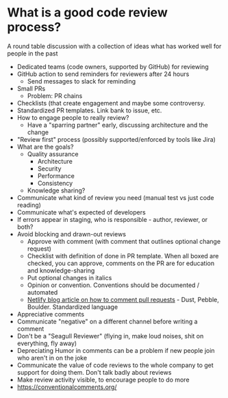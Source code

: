 # What is a good code review process?
A round table discussion with a collection of ideas what has worked well for people in the past

- Dedicated teams (code owners, supported by GitHub) for reviewing  
- GitHub action to send reminders for reviewers after 24 hours
	- Send messages to slack for reminding
- Small PRs 
	- Problem: PR chains
- Checklists (that create engagement and maybe some controversy.
- Standardized PR templates. Link bank to issue, etc.
- How to engage people to really review?
	- Have a "sparring partner" early, discussing architecture and the change
- "Review first" process (possibly supported/enforced by tools like Jira)
- What are the goals?
	- Quality assurance
		- Architecture
		- Security
		- Performance
		- Consistency
	- Knowledge sharing?
- Communicate what kind of review you need (manual test vs just code reading)
- Communicate what's expected of developers
- If errors appear in staging, who is responsible - author, reviewer, or both?
- Avoid blocking and drawn-out reviews
	- Approve with comment (with comment that outlines optional change request)
	- Checklist with definition of done in PR template. When all boxed are checked, you can approve, comments on the PR are for education and knowledge-sharing
	- Put optional changes in italics
	- Opinion or convention. Conventions should be documented / automated
	- [Netlify blog article on how to comment pull requests](https://www.netlify.com/blog/2020/03/05/feedback-ladders-how-we-encode-code-reviews-at-netlify/) - Dust, Pebble, Boulder. Standardized language
- Appreciative comments
- Communicate "negative" on a different channel before writing a comment 
- Don't be a "Seagull Reviewer" (flying in, make loud noises, shit on everything, fly away)
- Depreciating Humor in comments can be a problem if new people join who aren't in on the joke 
- Communicate the value of code reviews to the whole company to get support for doing them. Don't talk badly about reviews 
- Make review activity visible, to encourage people to do more
- https://conventionalcomments.org/
